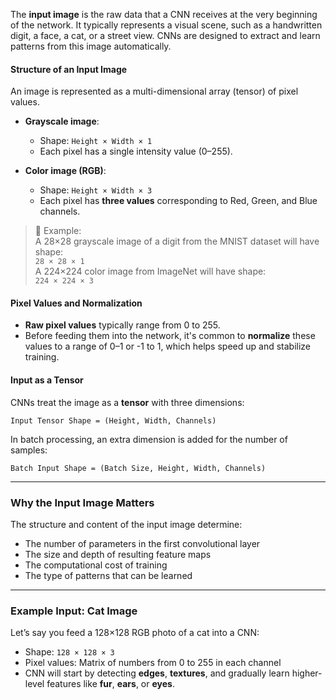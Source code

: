 The **input image** is the raw data that a CNN receives at the very beginning of the network. It typically represents a visual scene, such as a handwritten digit, a face, a cat, or a street view. CNNs are designed to extract and learn patterns from this image automatically.

#### **Structure of an Input Image**

An image is represented as a multi-dimensional array (tensor) of pixel values.

- **Grayscale image**:  
  - Shape: `Height × Width × 1`  
  - Each pixel has a single intensity value (0–255).
  
- **Color image (RGB)**:  
  - Shape: `Height × Width × 3`  
  - Each pixel has **three values** corresponding to Red, Green, and Blue channels.

> 📌 Example:  
A 28×28 grayscale image of a digit from the MNIST dataset will have shape:  
`28 × 28 × 1`  
A 224×224 color image from ImageNet will have shape:  
`224 × 224 × 3`

#### **Pixel Values and Normalization**

- **Raw pixel values** typically range from 0 to 255.
- Before feeding them into the network, it's common to **normalize** these values to a range of 0–1 or -1 to 1, which helps speed up and stabilize training.

#### **Input as a Tensor**

CNNs treat the image as a **tensor** with three dimensions:
```
Input Tensor Shape = (Height, Width, Channels)
```
In batch processing, an extra dimension is added for the number of samples:
```
Batch Input Shape = (Batch Size, Height, Width, Channels)
```

---

### **Why the Input Image Matters**

The structure and content of the input image determine:
- The number of parameters in the first convolutional layer
- The size and depth of resulting feature maps
- The computational cost of training
- The type of patterns that can be learned

---

### **Example Input: Cat Image**
Let’s say you feed a 128×128 RGB photo of a cat into a CNN:
- Shape: `128 × 128 × 3`
- Pixel values: Matrix of numbers from 0 to 255 in each channel
- CNN will start by detecting **edges**, **textures**, and gradually learn higher-level features like **fur**, **ears**, or **eyes**.
